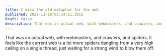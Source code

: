```yaml
---
title: I miss the old metaphor for the web
published: 2022-11-16T02:14:11.385Z
draft: false
description: That was an actual web, with webmasters, and crawlers, and spiders. It feels like the current web is a lot more spiders dangling from a very high ceiling on a single thread, just waiting for a strong wind to blow them off.
---
```

That was an actual web, with webmasters, and crawlers, and spiders. It feels like the current web is a lot more spiders dangling from a very high ceiling on a single thread, just waiting for a strong wind to blow them off.